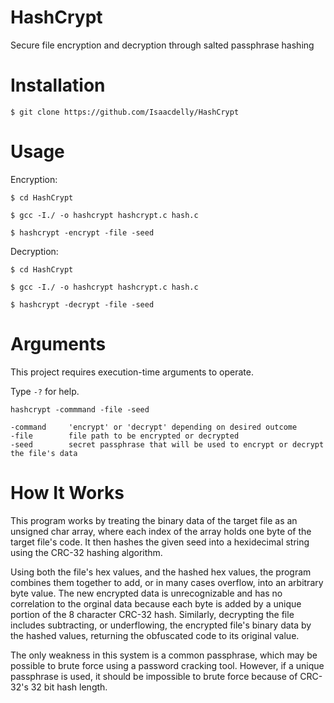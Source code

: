 # HashCrypt

Secure file encryption and decryption through salted passphrase hashing

#

# Installation

```
$ git clone https://github.com/Isaacdelly/HashCrypt
```

#

# Usage

Encryption: 

```
$ cd HashCrypt

$ gcc -I./ -o hashcrypt hashcrypt.c hash.c

$ hashcrypt -encrypt -file -seed
```

Decryption: 

```
$ cd HashCrypt

$ gcc -I./ -o hashcrypt hashcrypt.c hash.c

$ hashcrypt -decrypt -file -seed
```

#

# Arguments

This project requires execution-time arguments to operate.

Type `-?` for help.

```
hashcrypt -commmand -file -seed

-command     'encrypt' or 'decrypt' depending on desired outcome
-file        file path to be encrypted or decrypted
-seed        secret passphrase that will be used to encrypt or decrypt the file's data
```

#

# How It Works

This program works by treating the binary data of the target file as an unsigned char array, where each index of the array holds one byte of the target file's code. It then hashes the given seed into a hexidecimal string using the CRC-32 hashing algorithm.

Using both the file's hex values, and the hashed hex values, the program combines them together to add, or in many cases overflow, into an arbitrary byte value. The new encrypted data is unrecognizable and has no correlation to the orginal data because each byte is added by a unique portion of the 8 character CRC-32 hash. Similarly, decrypting the file includes subtracting, or underflowing, the encrypted file's binary data by the hashed values, returning the obfuscated code to its original value.

The only weakness in this system is a common passphrase, which may be possible to brute force using a password cracking tool. However, if a unique passphrase is used, it should be impossible to brute force because of CRC-32's 32 bit hash length.

#
